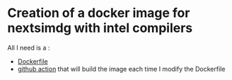 # Creation of a docker image for nextsimdg with intel compilers

All I need is a :
  - [Dockerfile](Dockerfile)
  - [github action](.github/workflows/build.yaml) that will build the image each time I modify the Dockerfile
